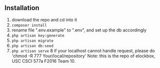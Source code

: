 ## Installation
1. download the repo and cd into it
2. `composer install`
3. rename file ".env.example" to ".env", and set up the db accordingly 
4. `php artisan key:generate`
5. `php artisan migrate`
6. `php artisan db:seed`
7. `php artisan serve`
8 if your localhost cannot handle request, please do 'chmod -R 777 Your/local/repository'
Note: this is the repo of elockbox, USC CSCI 577a F2016 Team 10.
